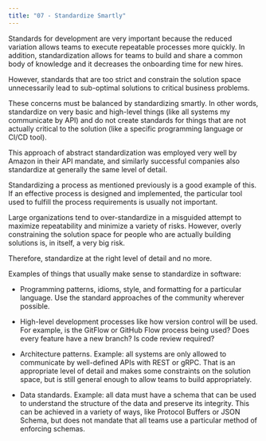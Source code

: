 ```yaml
---
title: "07 - Standardize Smartly"
---
```


Standards for development are very important because the reduced variation allows teams to execute repeatable processes more quickly.  In addition, standardization allows for teams to build and share a common body of knowledge and it decreases the onboarding time for new hires.

However, standards that are too strict and constrain the solution space unnecessarily lead to sub-optimal solutions to critical business problems.

These concerns must be balanced by standardizing smartly.  In other words, standardize on very basic and high-level things (like all systems my communicate by API) and do not create standards for things that are not actually critical to the solution (like a specific programming language or CI/CD tool).

This approach of abstract standardization was employed very well by Amazon in their API mandate, and similarly successful companies also standardize at generally the same level of detail.

Standardizing a process as mentioned previously is a good example of this.  If an effective process is designed and implemented, the particular tool used to fulfill the process requirements is usually not important.

Large organizations tend to over-standardize in a misguided attempt to maximize repeatability and minimize a variety of risks.  However, overly constraining the solution space for people who are actually building solutions is, in itself, a very big risk.

Therefore, standardize at the right level of detail and no more.

Examples of things that usually make sense to standardize in software:

* Programming patterns, idioms, style, and formatting for a particular language.  Use the standard approaches of the community wherever possible.

* High-level development processes like how version control will be used.  For example, is the GitFlow or GitHub Flow process being used?  Does every feature have a new branch?  Is code review required?

* Architecture patterns.  Example: all systems are only allowed to communicate by well-defined APIs with REST or gRPC.  That is an appropriate level of detail and makes some constraints on the solution space, but is still general enough to allow teams to build appropriately.

*  Data standards.  Example: all data must have a schema that can be used to understand the structure of the data and preserve its integrity.  This can be achieved in a variety of ways, like Protocol Buffers or JSON Schema, but does not mandate that all teams use a particular method of enforcing schemas.